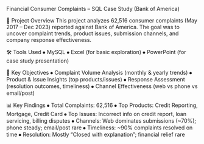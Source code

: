 
Financial Consumer Complaints – SQL Case Study (Bank of America)



📌 Project Overview
This project analyzes 62,516 consumer complaints (May 2017 – Dec 2023) reported against Bank of America.
The goal was to uncover complaint trends, product issues, submission channels, and company response effectiveness.



🛠️ Tools Used
⦁	MySQL
⦁	Excel (for basic exploration)
⦁	PowerPoint (for case study presentation)



🔑 Key Objectives
⦁	Complaint Volume Analysis (monthly & yearly trends)
⦁	Product & Issue Insights (top products/issues)
⦁	Response Assessment (resolution outcomes, timeliness)
⦁	Channel Effectiveness (web vs phone vs email/post)



📊 Key Findings
⦁	Total Complaints: 62,516
⦁	Top Products: Credit Reporting, Mortgage, Credit Card
⦁	Top Issues: Incorrect info on credit report, loan servicing, billing disputes
⦁	Channels: Web dominates submissions (~70%); phone steady; email/post rare
⦁	Timeliness: ~90% complaints resolved on time
⦁	Resolution: Mostly “Closed with explanation”; financial relief rare
